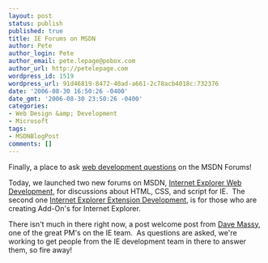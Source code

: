 ```yaml
---
layout: post
status: publish
published: true
title: IE Forums on MSDN
author: Pete
author_login: Pete
author_email: pete.lepage@pobox.com
author_url: http://petelepage.com
wordpress_id: 1519
wordpress_url: 91d46819-8472-40ad-a661-2c78acb4018c:732376
date: '2006-08-30 16:50:26 -0400'
date_gmt: '2006-08-30 23:50:26 -0400'
categories:
- Web Design &amp; Development
- Microsoft
tags:
- MSDNBlogPost
comments: []
---
```

<p>Finally, a place to ask <a href="http://forums.microsoft.com/MSDN/default.aspx?ForumGroupID=253&amp;SiteID=1">web development questions</a> on the MSDN Forums!</p>
<p>Today, we launched two new forums on MSDN, <a href="http://forums.microsoft.com/MSDN/ShowForum.aspx?ForumID=923&amp;SiteID=1">Internet Explorer Web Development</a>, for discussions about HTML, CSS, and script for IE.  The second one <a href="http://forums.microsoft.com/MSDN/ShowForum.aspx?ForumID=924&amp;SiteID=1">Internet Explorer Extension Development</a>, is for those who are creating Add-On's for Internet Explorer.</p>
<p>There isn't much in there right now, a post welcome post from <a href="http://blogs.msdn.com/dmassy">Dave Massy</a>, one of the great PM's on the IE team.  As questions are asked, we're working to get people from the IE development team in there to answer them, so fire away!</p>
<p><img src="http://blogs.msdn.com/aggbug.aspx?PostID=732376" alt="" width="1" height="1" /></p>
